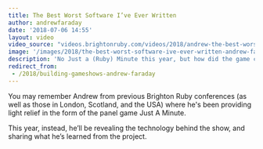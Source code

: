```yaml
---
title: The Best Worst Software I’ve Ever Written
author: andrewfaraday
date: '2018-07-06 14:55'
layout: video
video_source: "videos.brightonruby.com/videos/2018/andrew-the-best-worst-software-i’ve-ever-written.mp4"
image: '/images/2018/the-best-worst-software-ive-ever-written-andrew-faraday.jpg'
description: 'No Just a (Ruby) Minute this year, but how did the game come to be?'
redirect_from:
 - /2018/building-gameshows-andrew-faraday
---
```


You may remember Andrew from previous Brighton Ruby conferences (as well as those in London, Scotland, and the USA) where he's been providing light relief in the form of the panel game Just A Minute.

This year, instead, he’ll be revealing the technology behind the show, and sharing what he’s learned from the project.
